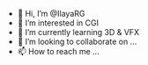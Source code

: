 - 👋 Hi, I’m @IlayaRG
- 👀 I’m interested in CGI
- 🌱 I’m currently learning 3D & VFX
- 💞️ I’m looking to collaborate on ...
- 📫 How to reach me ...

<!---
IlayaRG/IlayaRG is a ✨ special ✨ repository because its `README.md` (this file) appears on your GitHub profile.
You can click the Preview link to take a look at your changes.
--->
